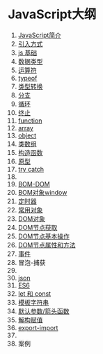 # JavaScript大纲

1. [JavaScript简介](https://www.jianguoyun.com/p/DcwJMs8Q3vK-Bxi0g4YE )
2. [引入方式](https://www.jianguoyun.com/p/DbSllowQ3vK-Bxi1g4YE )
3. [js 基础](https://www.jianguoyun.com/p/DQh3sWYQ3vK-Bxi2g4YE )
4. [数据类型](https://www.jianguoyun.com/p/DUNt20EQ3vK-Bxi3g4YE )
5. [运算符](https://www.jianguoyun.com/p/Dc_7QS4Q3vK-Bxi4g4YE )
6. [typeof](https://www.jianguoyun.com/p/DZT-3akQ3vK-Bxi7g4YE )
7. [类型转换](https://www.jianguoyun.com/p/DZVw9F4Q3vK-Bxi8g4YE )
8. [分支](https://www.jianguoyun.com/p/Ddu7iEcQ3vK-Bxi9g4YE )
9. [循环](https://www.jianguoyun.com/p/DWFCD7QQ3vK-Bxi-g4YE )
10. [终止](https://www.jianguoyun.com/p/DfmxaEIQ3vK-Bxi_g4YE )
11. [function](https://www.jianguoyun.com/p/DchkwEYQ3vK-BxjAg4YE )
12. [array](https://www.jianguoyun.com/p/DUYldF8Q3vK-BxjBg4YE )
13. [object](https://www.jianguoyun.com/p/DZT-3akQ3vK-Bxi7g4YE )
14. [类数组](https://www.jianguoyun.com/p/DSwbNocQ3vK-BxjCg4YE )
15. [构造函数](https://www.jianguoyun.com/p/DZELdiIQ3vK-BxjDg4YE )
16. [原型](https://www.jianguoyun.com/p/DTA4X_wQ3vK-BxjEg4YE )
17. [try catch](https://www.jianguoyun.com/p/DQBYcU0Q3vK-BxjFg4YE )
18. 
19. [BOM-DOM](https://www.jianguoyun.com/p/DYQ0qO0Q3vK-BxjzloYE )
20. [BOM对象window](https://www.jianguoyun.com/p/DfgCOYMQ3vK-Bxj1loYE )
21. [定时器](https://www.jianguoyun.com/p/Ddcml84Q3vK-Bxj4loYE )
22. [常用对象](https://www.jianguoyun.com/p/DScRzP8Q3vK-BxjSq4YE )
23. [DOM对象](https://www.jianguoyun.com/p/DfW8wtwQ3vK-Bxj6loYE )
24. [DOM节点获取](https://www.jianguoyun.com/p/DQRo0vcQ3vK-Bxj7loYE )
25. [DOM节点基本操作](https://www.jianguoyun.com/p/DUUf06IQ3vK-Bxj8loYE )
26. [DOM节点属性和方法](https://www.jianguoyun.com/p/Dcsu7V8Q3vK-Bxj9loYE )
27. [事件](https://www.jianguoyun.com/p/DaZAC8kQ3vK-BxjnqYYE )
28. 冒泡-捕获
30.  
31. [json](https://www.jianguoyun.com/p/DdLD4jMQ3vK-BxiWtIYE )
32. [ES6](https://www.jianguoyun.com/p/DVihbeQQ3vK-BxjVq4YE )
32. [let 和 const](https://www.jianguoyun.com/p/DffxxMkQ3vK-Bxjgq4YE )
33. [模板字符串](https://www.jianguoyun.com/p/DcJY3X4Q3vK-Bxjiq4YE )
34. [默认参数/箭头函数](https://www.jianguoyun.com/p/DeWOzgQQ3vK-BxiTrIYE )
35. [解构赋值](https://www.jianguoyun.com/p/DbbEmuUQ3vK-BxiVrIYE )
36. [export-import](https://www.jianguoyun.com/p/DfItSzsQ3vK-BxiStIYE )
37.  
38. 案例

